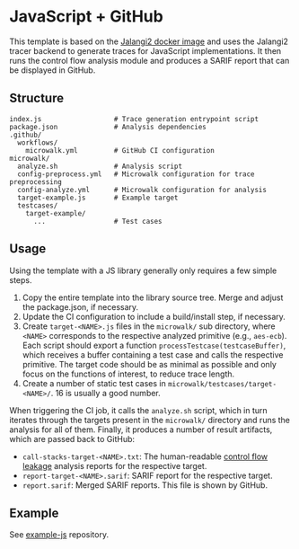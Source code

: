 # JavaScript + GitHub

This template is based on the [Jalangi2 docker image](../../docker/jalangi2) and uses the Jalangi2 tracer backend to generate traces for JavaScript implementations. It then runs the control flow analysis module and produces a SARIF report that can be displayed in GitHub.

## Structure

```
index.js                  # Trace generation entrypoint script
package.json              # Analysis dependencies
.github/
  workflows/
    microwalk.yml         # GitHub CI configuration
microwalk/
  analyze.sh              # Analysis script
  config-preprocess.yml   # Microwalk configuration for trace preprocessing
  config-analyze.yml      # Microwalk configuration for analysis
  target-example.js       # Example target
  testcases/
    target-example/
	  ...                 # Test cases
```

## Usage

Using the template with a JS library generally only requires a few simple steps.

1. Copy the entire template into the library source tree. Merge and adjust the package.json, if necessary.
2. Update the CI configuration to include a build/install step, if necessary.
3. Create `target-<NAME>.js` files in the `microwalk/` sub directory, where `<NAME>` corresponds to the respective analyzed primitive (e.g., `aes-ecb`). Each script should export a function `processTestcase(testcaseBuffer)`, which receives a buffer containing a test case and calls the respective primitive. The target code should be as minimal as possible and only focus on the functions of interest, to reduce trace length.
4. Create a number of static test cases in `microwalk/testcases/target-<NAME>/`. 16 is usually a good number.

When triggering the CI job, it calls the `analyze.sh` script, which in turn iterates through the targets present in the `microwalk/` directory and runs the analysis for all of them. Finally, it produces a number of result artifacts, which are passed back to GitHub:
- `call-stacks-target-<NAME>.txt`: The human-readable [control flow leakage](../../docs/control-flow-leakage.md) analysis reports for the respective target.
- `report-target-<NAME>.sarif`: SARIF report for the respective target.
- `report.sarif`: Merged SARIF reports. This file is shown by GitHub.

## Example

See [example-js](https://github.com/microwalk-project/example-js) repository.
